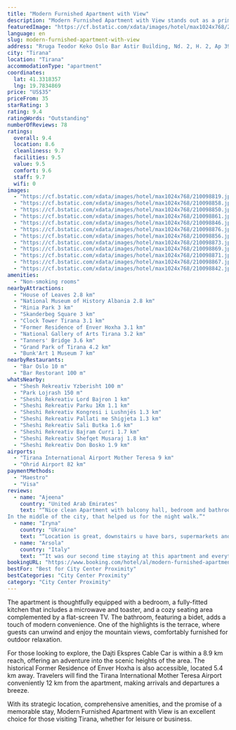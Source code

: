 ```yaml
---
title: "Modern Furnished Apartment with View"
description: "Modern Furnished Apartment with View stands out as a prime choice for travelers seeking a blend of comfort and convenience in Tirana."
featuredImage: "https://cf.bstatic.com/xdata/images/hotel/max1024x768/210098819.jpg?k=d954653eea08819130e83a8f342c6353740f4fcec71dd93f10fe68d3fd699b76&o=&hp=1"
language: en
slug: modern-furnished-apartment-with-view
address: "Rruga Teodor Keko Oslo Bar Astir Building, Nd. 2, H. 2, Ap 39, Floor 9., 1061 Tirana, Albania"
city: "Tirana"
location: "Tirana"
accommodationType: "apartment"
coordinates:
  lat: 41.3318357
  lng: 19.7834869
price: "US$35"
priceFrom: 35
starRating: 3
rating: 9.4
ratingWords: "Outstanding"
numberOfReviews: 78
ratings:
  overall: 9.4
  location: 8.6
  cleanliness: 9.7
  facilities: 9.5
  value: 9.5
  comfort: 9.6
  staff: 9.7
  wifi: 0
images:
  - "https://cf.bstatic.com/xdata/images/hotel/max1024x768/210098819.jpg?k=d954653eea08819130e83a8f342c6353740f4fcec71dd93f10fe68d3fd699b76&o=&hp=1"
  - "https://cf.bstatic.com/xdata/images/hotel/max1024x768/210098858.jpg?k=5617cc8f3430adad4189130d13622f9c87ccb065258f4671a3ecee5954a7f668&o=&hp=1"
  - "https://cf.bstatic.com/xdata/images/hotel/max1024x768/210098850.jpg?k=854ba92e8a7f4cfc122714743ad9e941d42ab0c0ca275af37b505ef95f1f84cb&o=&hp=1"
  - "https://cf.bstatic.com/xdata/images/hotel/max1024x768/210098861.jpg?k=6cbba32a34f22f85b53793a57ec3da4e243ad6b8a75d2963ced4babc57e7d9f4&o=&hp=1"
  - "https://cf.bstatic.com/xdata/images/hotel/max1024x768/210098846.jpg?k=7d47c837ba535337d8a55d20a2e63b29b271bf64f1cc6ac398a75253fd1c76c2&o=&hp=1"
  - "https://cf.bstatic.com/xdata/images/hotel/max1024x768/210098876.jpg?k=b548564c59bb11223192b36bb7ce1bd4da32847224ef84c1f887fa0e86e465bb&o=&hp=1"
  - "https://cf.bstatic.com/xdata/images/hotel/max1024x768/210098856.jpg?k=b54c2b240ce941b6ddc9aeff7210eb4d39bb45f9679fc5715be315ae67efba8e&o=&hp=1"
  - "https://cf.bstatic.com/xdata/images/hotel/max1024x768/210098873.jpg?k=1444cc89748314e5f049b31bdfb54c2bf09f825164317cf293081f5f30ae77f8&o=&hp=1"
  - "https://cf.bstatic.com/xdata/images/hotel/max1024x768/210098869.jpg?k=de86c0c38e5929a81f97251423b2ddec5b710a93c6bc1e8e724d4daec68b1519&o=&hp=1"
  - "https://cf.bstatic.com/xdata/images/hotel/max1024x768/210098871.jpg?k=17dfe628501e9edc978472d55e3a1c4fb88b6f4b08b111dabce87f62aa263206&o=&hp=1"
  - "https://cf.bstatic.com/xdata/images/hotel/max1024x768/210098867.jpg?k=ade06a2f1497c5db350d94b684b6d92d727878969eca30fe22adff90d5ac1739&o=&hp=1"
  - "https://cf.bstatic.com/xdata/images/hotel/max1024x768/210098842.jpg?k=1fcd6dc21f906cda56a4c2394675f4fcb70be5a78d1a7e10d81147271eeccf9d&o=&hp=1"
amenities:
  - "Non-smoking rooms"
nearbyAttractions:
  - "House of Leaves 2.8 km"
  - "National Museum of History Albania 2.8 km"
  - "Rinia Park 3 km"
  - "Skanderbeg Square 3 km"
  - "Clock Tower Tirana 3.1 km"
  - "Former Residence of Enver Hoxha 3.1 km"
  - "National Gallery of Arts Tirana 3.2 km"
  - "Tanners' Bridge 3.6 km"
  - "Grand Park of Tirana 4.2 km"
  - "Bunk'Art 1 Museum 7 km"
nearbyRestaurants:
  - "Bar Oslo 10 m"
  - "Bar Restorant 100 m"
whatsNearby:
  - "Shesh Rekreativ Yzberisht 100 m"
  - "Park Lojrash 150 m"
  - "Sheshi Rekreativ Lord Bajron 1 km"
  - "Sheshi Rekreativ Parku 1Km 1.1 km"
  - "Sheshi Rekreativ Kongresi i Lushnjës 1.3 km"
  - "Sheshi Rekreativ Pallati me Shigjeta 1.3 km"
  - "Sheshi Rekreativ Sali Butka 1.6 km"
  - "Sheshi Rekreativ Bajram Curri 1.7 km"
  - "Sheshi Rekreativ Shefqet Musaraj 1.8 km"
  - "Sheshi Rekreativ Don Bosko 1.9 km"
airports:
  - "Tirana International Airport Mother Teresa 9 km"
  - "Ohrid Airport 82 km"
paymentMethods:
  - "Maestro"
  - "Visa"
reviews:
  - name: "Ajeena"
    country: "United Arab Emirates"
    text: "“Nice clean Apartment with balcony hall, bedroom and bathroom.
In the middle of the city, that helped us for the night walk.”"
  - name: "Iryna"
    country: "Ukraine"
    text: "“Location is great, downstairs u have bars, supermarkets and whatever u need u can find 2-5 min walk, the host was very friendly, helps with parking and bags, the appartment was clean and fully equipped, I like the terrace. If I will even again...”"
  - name: "Arsola"
    country: "Italy"
    text: "“It was our second time staying at this apartment and everything was great! The house has everything you might need and the host was always available!”"
bookingURL: "https://www.booking.com/hotel/al/modern-furnished-apartment-with-view.en-gb.html?aid=8035640"
bestFor: "Best for City Center Proximity"
bestCategories: "City Center Proximity"
category: "City Center Proximity"
---
```


The apartment is thoughtfully equipped with a bedroom, a fully-fitted kitchen that includes a microwave and toaster, and a cozy seating area complemented by a flat-screen TV. The bathroom, featuring a bidet, adds a touch of modern convenience. One of the highlights is the terrace, where guests can unwind and enjoy the mountain views, comfortably furnished for outdoor relaxation.

For those looking to explore, the Dajti Ekspres Cable Car is within a 8.9 km reach, offering an adventure into the scenic heights of the area. The historical Former Residence of Enver Hoxha is also accessible, located 5.4 km away. Travelers will find the Tirana International Mother Teresa Airport conveniently 12 km from the apartment, making arrivals and departures a breeze.

With its strategic location, comprehensive amenities, and the promise of a memorable stay, Modern Furnished Apartment with View is an excellent choice for those visiting Tirana, whether for leisure or business.